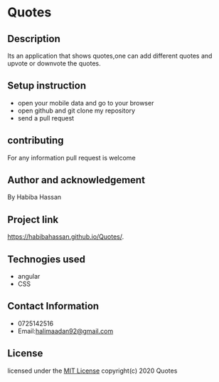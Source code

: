 # Quotes
## Description
Its an application that shows quotes,one can add different quotes and upvote or downvote the quotes.
## Setup instruction
 * open your mobile data and go to your browser
 * open github and git clone my repository 
 * send a pull request
## contributing
For any information pull request is welcome
## Author and acknowledgement
By Habiba Hassan
## Project link
https://habibahassan.github.io/Quotes/.
## Technogies used
* angular
* CSS
## Contact Information
  * 0725142516
  *  Email:halimaadan92@gmail.com
## License
licensed under the [MIT License](license)
 copyright(c) 2020 Quotes
